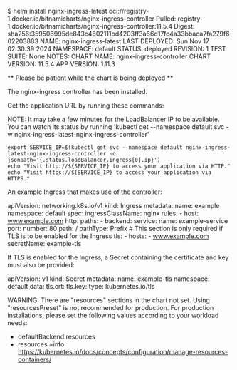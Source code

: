 $ helm install nginx-ingress-latest oci://registry-1.docker.io/bitnamicharts/nginx-ingress-controller
Pulled: registry-1.docker.io/bitnamicharts/nginx-ingress-controller:11.5.4
Digest: sha256:359506995de843c4602111bd4203ff3a66d17fc4a33bbaca7fa279f602203883
NAME: nginx-ingress-latest
LAST DEPLOYED: Sun Nov 17 02:30:39 2024
NAMESPACE: default
STATUS: deployed
REVISION: 1
TEST SUITE: None
NOTES:
CHART NAME: nginx-ingress-controller
CHART VERSION: 11.5.4
APP VERSION: 1.11.3

** Please be patient while the chart is being deployed **

The nginx-ingress controller has been installed.

Get the application URL by running these commands:

 NOTE: It may take a few minutes for the LoadBalancer IP to be available.
        You can watch its status by running 'kubectl get --namespace default svc -w nginx-ingress-latest-nginx-ingress-controller'

    export SERVICE_IP=$(kubectl get svc --namespace default nginx-ingress-latest-nginx-ingress-controller -o jsonpath='{.status.loadBalancer.ingress[0].ip}')
    echo "Visit http://${SERVICE_IP} to access your application via HTTP."
    echo "Visit https://${SERVICE_IP} to access your application via HTTPS."

An example Ingress that makes use of the controller:

  apiVersion: networking.k8s.io/v1
  kind: Ingress
  metadata:
    name: example
    namespace: default
  spec:
    ingressClassName: nginx
    rules:
      - host: www.example.com
        http:
          paths:
            - backend:
                service:
                  name: example-service
                  port:
                    number: 80
              path: /
              pathType: Prefix
    # This section is only required if TLS is to be enabled for the Ingress
    tls:
        - hosts:
            - www.example.com
          secretName: example-tls

If TLS is enabled for the Ingress, a Secret containing the certificate and key must also be provided:

  apiVersion: v1
  kind: Secret
  metadata:
    name: example-tls
    namespace: default
  data:
    tls.crt: <base64 encoded cert>
    tls.key: <base64 encoded key>
  type: kubernetes.io/tls

WARNING: There are "resources" sections in the chart not set. Using "resourcesPreset" is not recommended for production. For production installations, please set the following values according to your workload needs:
  - defaultBackend.resources
  - resources
+info https://kubernetes.io/docs/concepts/configuration/manage-resources-containers/
